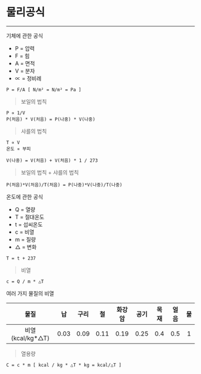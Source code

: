 # 물리공식
------

기체에 관한 공식

- P = 압력
- F = 힘
- A = 면적
- V = 분자
- ∝ = 정비례

```
P = F/A [ N/m² = N/m² = Pa ]
```

> 보일의 법칙

```
P ∝ 1/V
P(처음) * V(처음) = P(나중) * V(나중)
```

> 샤를의 법칙

```
T ∝ V
온도 ∝ 부피

V(나중) = V(처음) + V(처음) * 1 / 273
```

> 보일의 법칙 + 샤를의 법칙

```
P(처음)*V(처음)/T(처음) = P(나중)*V(나중)/T(나중)
```

온도에 관한 공식

- Q = 열량
- T = 절대온도
- t = 섭씨온도
- c = 비열
- m = 질량
- △ = 변화

```
T = t + 237
```

> 비열

```
c = Q / m * △T
```

여러 가지 물질의 비열

|        물질      |   납  |  구리 |  철  | 화강암 |  공기 | 목재 | 얼음 |  물  |
|:---------------:|:----:|:----:|:----:|:----:|:----:|:---:|:---:|:---:|
| 비열(kcal/kg*△T) | 0.03 | 0.09 | 0.11 | 0.19 | 0.25 | 0.4 | 0.5 |  1  |

> 열용량

```
C = c * m [ kcal / kg * △T * kg = kcal/△T ]
```
